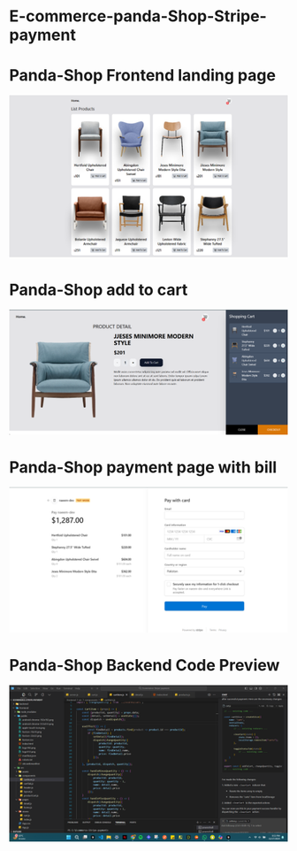 # E-commerce-panda-Shop-Stripe-payment


# Panda-Shop Frontend landing page

<img src="./src/assets/previews/landing page pandaShop.png">

# Panda-Shop add to cart 

<img src="./src/assets/previews/add to cart page pandaShop.png">


# Panda-Shop payment page with bill

<img src="./src/assets/previews/payment page with bill pandaShop.png">

# Panda-Shop Backend Code Preview

<img src="./src/assets/previews/Screenshot 2024-11-17 215340.png">
